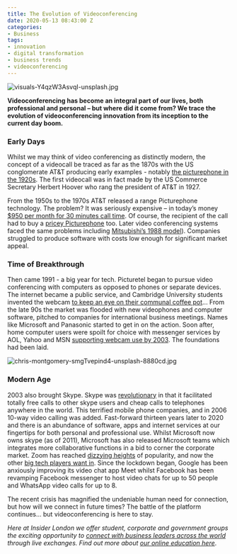```yaml
---
title: The Evolution of Videoconferencing
date: 2020-05-13 08:43:00 Z
categories:
- Business
tags:
- innovation
- digital transformation
- business trends
- videoconferencing
---
```


![visuals-Y4qzW3AsvqI-unsplash.jpg](/uploads/visuals-Y4qzW3AsvqI-unsplash.jpg)

**Videoconferencing has become an integral part of our lives, both professional and personal – but where did it come from? We trace the evolution of videoconferencing innovation from its inception to the current day boom.** 
                         
                             
### Early Days
Whilst we may think of video conferencing as distinctly modern, the concept of a videocall be traced as far as the 1870s with the US conglomerate AT&T producing early examples - notably [the picturephone in the 1920s](https://www.bmmagazine.co.uk/tech/history-video-conferencing/). The first videocall was in fact made by the US Commerce Secretary Herbert Hoover who rang the president of AT&T in 1927. 

From the 1950s to the 1970s AT&T released a range Picturephone technology. The problem? It was seriously expensive – in today’s money [$950 per month for 30 minutes call time](https://www.lifesize.com/en/video-conferencing-blog/history-of-video-conferencing). Of course, the recipient of the call had to buy a [pricey Picturephone](https://ethw.org/Picturephone) too. Later video conferencing systems faced the same problems including [Mitsubishi’s 1988 model](https://www.technologizer.com/2010/06/14/videophones/7/)). Companies struggled to produce software with costs low enough for significant market appeal.  
                       
                          
### Time of Breakthrough
Then came 1991 - a big year for tech. Picturetel began to pursue video conferencing with computers as opposed to phones or separate devices. The internet became a public service, and Cambridge University students invented the webcam [to keep an eye on their communal coffee pot](https://www.bbc.co.uk/news/technology-20439301)... From the late 90s the market was flooded with new videophones and computer software, pitched to companies for international business meetings. Names like Microsoft and Panasonic started to get in on the action.
Soon after, home computer users were spoilt for choice with messenger services by AOL, Yahoo and MSN [supporting webcam use by 2003](https://www.lifesize.com/en/video-conferencing-blog/history-of-video-conferencing). The foundations had been laid. 
 
![chris-montgomery-smgTvepind4-unsplash-8880cd.jpg](/uploads/chris-montgomery-smgTvepind4-unsplash-8880cd.jpg)

### Modern Age
2003 also brought Skype. Skype was [revolutionary](https://www.theguardian.com/technology/2010/aug/12/skype-internet-telephony-bskyb) in that it facilitated totally free calls to other skype users and cheap calls to telephones anywhere in the world. This terrified mobile phone companies, and in 2006 10-way video calling was added.
Fast-forward thirteen years later to 2020 and there is an abundance of software, apps and internet services at our fingertips for both personal and professional use. Whilst Microsoft now owns skype (as of 2011), Microsoft has also released Microsoft teams which integrates more collaborative functions in a bid to corner the corporate market. Zoom has reached [dizzying heights](https://www.insiderlondon.com/blog/covid-19-where-is-money-being-spent/) of popularity, and now the other [big tech players want in](https://www.nytimes.com/2020/04/24/technology/zoom-rivals-virus-facebook-google.html). Since the lockdown began, Google has been anxiously improving its video chat app Meet whilst Facebook has been revamping Facebook messenger to host video chats for up to 50 people and WhatsApp video calls for up to 8.


The recent crisis has magnified the undeniable human need for connection, but how will we connect in future times? The battle of the platform continues… but videoconferencing is here to stay.

*Here at Insider London we offer student, corporate and government groups the exciting opportunity to [connect with business leaders across the world](https://www.insiderlondon.com/online-education/online-company-visits/) through live exchanges. Find out more about [our online education here](https://www.insiderlondon.com/online-education/)*.
